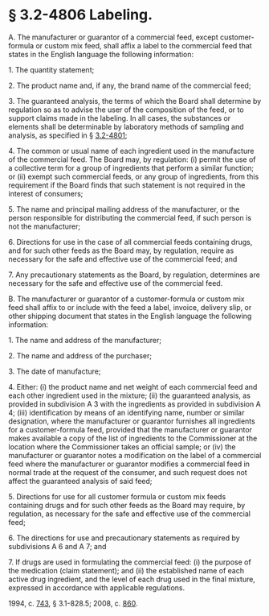 # § 3.2-4806 Labeling.

<p>A. The manufacturer or guarantor of a commercial feed, except customer-formula or custom mix feed, shall affix a label to the commercial feed that states in the English language the following information:</p><p>1. The quantity statement;</p><p>2. The product name and, if any, the brand name of the commercial feed;</p><p>3. The guaranteed analysis, the terms of which the Board shall determine by regulation so as to advise the user of the composition of the feed, or to support claims made in the labeling. In all cases, the substances or elements shall be determinable by laboratory methods of sampling and analysis, as specified in § <a href='http://law.lis.virginia.gov/vacode/3.2-4801/'>3.2-4801</a>;</p><p>4. The common or usual name of each ingredient used in the manufacture of the commercial feed. The Board may, by regulation: (i) permit the use of a collective term for a group of ingredients that perform a similar function; or (ii) exempt such commercial feeds, or any group of ingredients, from this requirement if the Board finds that such statement is not required in the interest of consumers;</p><p>5. The name and principal mailing address of the manufacturer, or the person responsible for distributing the commercial feed, if such person is not the manufacturer;</p><p>6. Directions for use in the case of all commercial feeds containing drugs, and for such other feeds as the Board may, by regulation, require as necessary for the safe and effective use of the commercial feed; and</p><p>7. Any precautionary statements as the Board, by regulation, determines are necessary for the safe and effective use of the commercial feed.</p><p>B. The manufacturer or guarantor of a customer-formula or custom mix feed shall affix to or include with the feed a label, invoice, delivery slip, or other shipping document that states in the English language the following information:</p><p>1. The name and address of the manufacturer;</p><p>2. The name and address of the purchaser;</p><p>3. The date of manufacture;</p><p>4. Either: (i) the product name and net weight of each commercial feed and each other ingredient used in the mixture; (ii) the guaranteed analysis, as provided in subdivision A 3 with the ingredients as provided in subdivision A 4; (iii) identification by means of an identifying name, number or similar designation, where the manufacturer or guarantor furnishes all ingredients for a customer-formula feed, provided that the manufacturer or guarantor makes available a copy of the list of ingredients to the Commissioner at the location where the Commissioner takes an official sample; or (iv) the manufacturer or guarantor notes a modification on the label of a commercial feed where the manufacturer or guarantor modifies a commercial feed in normal trade at the request of the consumer, and such request does not affect the guaranteed analysis of said feed;</p><p>5. Directions for use for all customer formula or custom mix feeds containing drugs and for such other feeds as the Board may require, by regulation, as necessary for the safe and effective use of the commercial feed;</p><p>6. The directions for use and precautionary statements as required by subdivisions A 6 and A 7; and</p><p>7. If drugs are used in formulating the commercial feed: (i) the purpose of the medication (claim statement); and (ii) the established name of each active drug ingredient, and the level of each drug used in the final mixture, expressed in accordance with applicable regulations.</p><p>1994, c. <a href='http://lis.virginia.gov/cgi-bin/legp604.exe?941+ful+CHAP0743'>743</a>, § 3.1-828.5; 2008, c. <a href='http://lis.virginia.gov/cgi-bin/legp604.exe?081+ful+CHAP0860'>860</a>.</p>